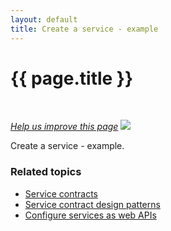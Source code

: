 ```yaml
---
layout: default
title: Create a service - example
---
```


<div class="container bs-docs-container">
   <div class="row">
      <div class="jumbotron">
         <h1 class="api1" id="create-service">{{ page.title }}</h1>
      </div>
      <div class="row">
         <div class="col-xs-3">
            <p>&nbsp;</p>
         </div>
         <div class="col-xs-9" role="main">
            <div class="bs-docs-section">
               <p><a href="{{ site.githuburl }}guides/v1.0/extension-dev-guide/service-contracts/service-create-example.md" target="_blank"><em>Help us improve this page</em></a>&nbsp;<img src="{{ site.baseurl }}common/images/newWindow.gif"/></p>
               <p>Create a service - example.</p>
                             <h3 id="related-topics">Related topics</h3>
               <ul>
                    <li><a href="{{ site.gdeurl }}extension-dev-guide/service-contracts/service-contracts.html">Service contracts</a>
                  </li>
                  <li><a href="{{ site.gdeurl }}extension-dev-guide/service-contracts/design-patterns.html">Service contract design patterns</a></li>
                  <li><a href="{{ site.gdeurl }}extension-dev-guide/service-contracts/service-to-web-service.html">Configure services as web APIs</a>
                  </li>
               </ul>
            </div>
         </div>
      </div>
   </div>
</div>






